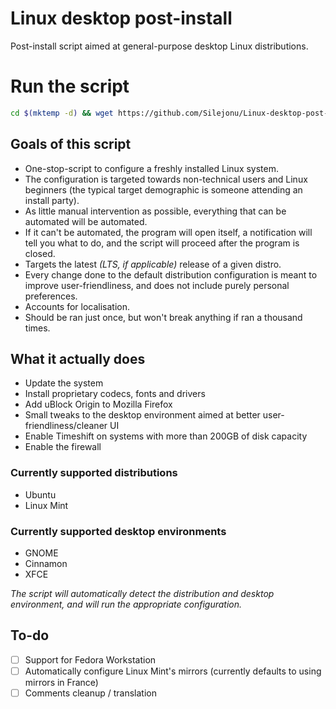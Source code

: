 # Linux desktop post-install
Post-install script aimed at general-purpose desktop Linux distributions.

# Run the script
```bash
cd $(mktemp -d) && wget https://github.com/Silejonu/Linux-desktop-post-install/archive/refs/heads/main.zip && unzip main.zip && cd Linux-desktop-post-install-main && bash ./linux_desktop_post-install.sh
```

## Goals of this script
- One-stop-script to configure a freshly installed Linux system.
- The configuration is targeted towards non-technical users and Linux beginners (the typical target demographic is someone attending an install party).
- As little manual intervention as possible, everything that can be automated will be automated.
- If it can't be automated, the program will open itself, a notification will tell you what to do, and the script will proceed after the program is closed.
- Targets the latest *(LTS, if applicable)* release of a given distro.
- Every change done to the default distribution configuration is meant to improve user-friendliness, and does not include purely personal preferences.
- Accounts for localisation.
- Should be ran just once, but won't break anything if ran a thousand times.

## What it actually does
- Update the system
- Install proprietary codecs, fonts and drivers
- Add uBlock Origin to Mozilla Firefox
- Small tweaks to the desktop environment aimed at better user-friendliness/cleaner UI
- Enable Timeshift on systems with more than 200GB of disk capacity
- Enable the firewall

### Currently supported distributions
- Ubuntu
- Linux Mint

### Currently supported desktop environments
- GNOME
- Cinnamon
- XFCE

*The script will automatically detect the distribution and desktop environment, and will run the appropriate configuration.*

## To-do

- [ ] Support for Fedora Workstation
- [ ] Automatically configure Linux Mint's mirrors (currently defaults to using mirrors in France)
- [ ] Comments cleanup / translation
